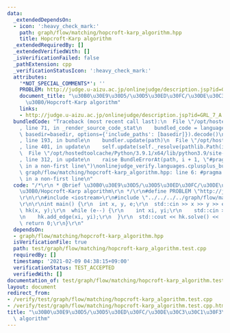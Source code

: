 ```yaml
---
data:
  _extendedDependsOn:
  - icon: ':heavy_check_mark:'
    path: graph/flow/matching/hopcroft-karp_algorithm.hpp
    title: Hopcroft-Karp algorithm
  _extendedRequiredBy: []
  _extendedVerifiedWith: []
  _isVerificationFailed: false
  _pathExtension: cpp
  _verificationStatusIcon: ':heavy_check_mark:'
  attributes:
    '*NOT_SPECIAL_COMMENTS*': ''
    PROBLEM: http://judge.u-aizu.ac.jp/onlinejudge/description.jsp?id=GRL_7_A
    document_title: "\u30B0\u30E9\u30D5/\u30D5\u30ED\u30FC/\u30DE\u30C3\u30C1\u30F3\
      \u30B0/Hopcroft-Karp algorithm"
    links:
    - http://judge.u-aizu.ac.jp/onlinejudge/description.jsp?id=GRL_7_A
  bundledCode: "Traceback (most recent call last):\n  File \"/opt/hostedtoolcache/Python/3.9.1/x64/lib/python3.9/site-packages/onlinejudge_verify/documentation/build.py\"\
    , line 71, in _render_source_code_stat\n    bundled_code = language.bundle(stat.path,\
    \ basedir=basedir, options={'include_paths': [basedir]}).decode()\n  File \"/opt/hostedtoolcache/Python/3.9.1/x64/lib/python3.9/site-packages/onlinejudge_verify/languages/cplusplus.py\"\
    , line 193, in bundle\n    bundler.update(path)\n  File \"/opt/hostedtoolcache/Python/3.9.1/x64/lib/python3.9/site-packages/onlinejudge_verify/languages/cplusplus_bundle.py\"\
    , line 401, in update\n    self.update(self._resolve(pathlib.Path(included), included_from=path))\n\
    \  File \"/opt/hostedtoolcache/Python/3.9.1/x64/lib/python3.9/site-packages/onlinejudge_verify/languages/cplusplus_bundle.py\"\
    , line 312, in update\n    raise BundleErrorAt(path, i + 1, \"#pragma once found\
    \ in a non-first line\")\nonlinejudge_verify.languages.cplusplus_bundle.BundleErrorAt:\
    \ graph/flow/matching/hopcroft-karp_algorithm.hpp: line 6: #pragma once found\
    \ in a non-first line\n"
  code: "/*\r\n * @brief \u30B0\u30E9\u30D5/\u30D5\u30ED\u30FC/\u30DE\u30C3\u30C1\u30F3\
    \u30B0/Hopcroft-Karp algorithm\r\n */\r\n#define PROBLEM \"http://judge.u-aizu.ac.jp/onlinejudge/description.jsp?id=GRL_7_A\"\
    \r\n\r\n#include <iostream>\r\n#include \"../../../../graph/flow/matching/hopcroft-karp_algorithm.hpp\"\
    \r\n\r\nint main() {\r\n  int x, y, e;\r\n  std::cin >> x >> y >> e;\r\n  HopcroftKarp\
    \ hk(x, y);\r\n  while (e--) {\r\n    int xi, yi;\r\n    std::cin >> xi >> yi;\r\
    \n    hk.add_edge(xi, yi);\r\n  }\r\n  std::cout << hk.solve() << '\\n';\r\n \
    \ return 0;\r\n}\r\n"
  dependsOn:
  - graph/flow/matching/hopcroft-karp_algorithm.hpp
  isVerificationFile: true
  path: test/graph/flow/matching/hopcroft-karp_algorithm.test.cpp
  requiredBy: []
  timestamp: '2021-02-09 04:38:15+09:00'
  verificationStatus: TEST_ACCEPTED
  verifiedWith: []
documentation_of: test/graph/flow/matching/hopcroft-karp_algorithm.test.cpp
layout: document
redirect_from:
- /verify/test/graph/flow/matching/hopcroft-karp_algorithm.test.cpp
- /verify/test/graph/flow/matching/hopcroft-karp_algorithm.test.cpp.html
title: "\u30B0\u30E9\u30D5/\u30D5\u30ED\u30FC/\u30DE\u30C3\u30C1\u30F3\u30B0/Hopcroft-Karp\
  \ algorithm"
---
```

